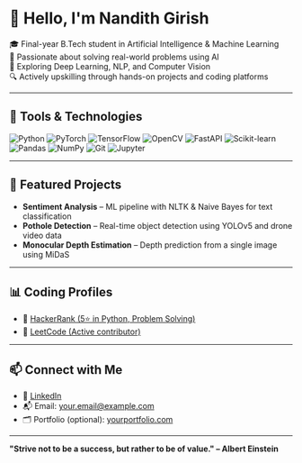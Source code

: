 # 👋 Hello, I'm Nandith Girish

🎓 Final-year B.Tech student in Artificial Intelligence & Machine Learning  
🧠 Passionate about solving real-world problems using AI  
🚀 Exploring Deep Learning, NLP, and Computer Vision  
🔍 Actively upskilling through hands-on projects and coding platforms

---

## 🔧 Tools & Technologies

![Python](https://img.shields.io/badge/Python-3670A0?style=for-the-badge&logo=python&logoColor=white)
![PyTorch](https://img.shields.io/badge/PyTorch-EE4C2C?style=for-the-badge&logo=pytorch&logoColor=white)
![TensorFlow](https://img.shields.io/badge/TensorFlow-FF6F00?style=for-the-badge&logo=tensorflow&logoColor=white)
![OpenCV](https://img.shields.io/badge/OpenCV-27338e?style=for-the-badge&logo=opencv&logoColor=white)
![FastAPI](https://img.shields.io/badge/FastAPI-005571?style=for-the-badge&logo=fastapi)
![Scikit-learn](https://img.shields.io/badge/Scikit--learn-F7931E?style=for-the-badge&logo=scikit-learn&logoColor=white)
![Pandas](https://img.shields.io/badge/Pandas-150458?style=for-the-badge&logo=pandas)
![NumPy](https://img.shields.io/badge/NumPy-013243?style=for-the-badge&logo=numpy)
![Git](https://img.shields.io/badge/Git-F05032?style=for-the-badge&logo=git&logoColor=white)
![Jupyter](https://img.shields.io/badge/Jupyter-F37626?style=for-the-badge&logo=jupyter&logoColor=white)

---

## 💼 Featured Projects

- **Sentiment Analysis** – ML pipeline with NLTK & Naive Bayes for text classification  
- **Pothole Detection** – Real-time object detection using YOLOv5 and drone video data  
- **Monocular Depth Estimation** – Depth prediction from a single image using MiDaS  

---

## 📊 Coding Profiles

- 🔗 [HackerRank (5⭐ in Python, Problem Solving)](https://www.hackerrank.com/your_username)  
- 🔗 [LeetCode (Active contributor)](https://leetcode.com/your_username)

---

## 📫 Connect with Me

- 🔗 [LinkedIn](https://www.linkedin.com/in/your-profile)  
- 📬 Email: your.email@example.com  
- 🗂️ Portfolio (optional): [yourportfolio.com](https://yourportfolio.com)

---

**"Strive not to be a success, but rather to be of value." – Albert Einstein**
